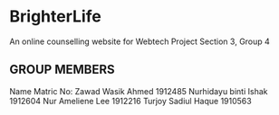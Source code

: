 # BrighterLife
 An online counselling website for Webtech Project Section 3, Group 4

<h2>GROUP MEMBERS</h2> 
Name                                            Matric No:
Zawad Wasik Ahmed                                 1912485
Nurhidayu binti Ishak                             1912604
Nur Ameliene Lee                                  1912216 
Turjoy Sadiul Haque                               1910563




